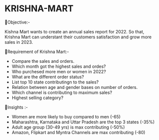# KRISHNA-MART
🎯Objective:-

Kishna Mart wants to create an annual sales report for 2022. So that, Krishna Mart can understant their customers satisfaction and grow more sales in 2023.

🎯Requirement of Krishna Mart:-
* Compare the sales and orders.
* Which month got the highest sales and ordes?
* Who purchesed more men or women in 2022?
* What are the different order status?
* List top 10 state contributingn to the sales?
* Relation between age and gender bases on number of orders.
* Which channel is contributing to maximum sales?
* Highest selling category?

🎯Insights :-
* Women are more likely to buy compared to men (-65)
* Maharashtra, Karnataka and Uttar Pradesh are the top 3 states (-35%)
* Adult age group (30-49 yrs) is max contributing (-50%)
* Amazon, Flipkart and Myntra Channels are max contributing (-80)

  

